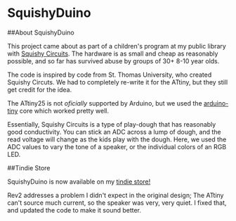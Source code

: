 SquishyDuino
============

##About SquishyDuino

This project came about as part of a children's program at my public library with [Squishy Circuits](http://squishycircuitsstore.com). The hardware is as small and cheap as reasonably possible, and so far has survived abuse by groups of 30+ 8-10 year olds.

The code is inspired by code from St. Thomas University, who created Squishy Circuts. We had to completely re-write it for the ATtiny, but they still get credit for the idea.

The ATtiny25 is not *oficially* supported by Arduino, but we used the [arduino-tiny](https://code.google.com/p/arduino-tiny/) core which worked pretty well.

Essentially, Squishy Circuits is a type of play-dough that has reasonably good conductivity. You can stick an ADC across a lump of dough, and the read voltage will change as the kids play with the dough. Here, we used the ADC values to vary the tone of a speaker, or the individual colors of an RGB LED.

##Tindie Store

SquishyDuino is now available on my [tindie store!](https://www.tindie.com/stores/rexxar/)

Rev2 addresses a problem I didn't expect in the original design; The ATtiny can't source much current, so the speaker was very, very quiet. I fixed that, and updated the code to make it sound better.

